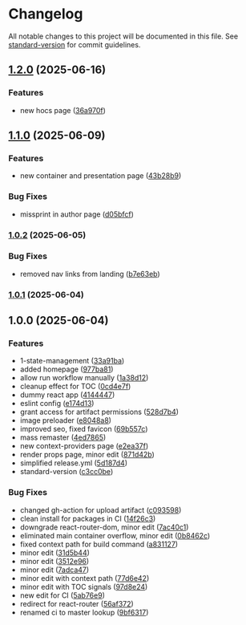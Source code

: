 # Changelog

All notable changes to this project will be documented in this file. See [standard-version](https://github.com/conventional-changelog/standard-version) for commit guidelines.

## [1.2.0](https://github.com/Ilya758/react-design-patterns/compare/v1.1.0...v1.2.0) (2025-06-16)


### Features

* new hocs page ([36a970f](https://github.com/Ilya758/react-design-patterns/commit/36a970f826db3194173a2d859f0807115effb13d))

## [1.1.0](https://github.com/Ilya758/react-design-patterns/compare/v1.0.2...v1.1.0) (2025-06-09)


### Features

* new container and presentation page ([43b28b9](https://github.com/Ilya758/react-design-patterns/commit/43b28b9fec84f1c9da0521729e135b30f0e94e06))


### Bug Fixes

* missprint in author page ([d05bfcf](https://github.com/Ilya758/react-design-patterns/commit/d05bfcfd5657cff573b187066fbb6e0f74541f8d))

### [1.0.2](https://github.com/Ilya758/react-design-patterns/compare/v1.0.1...v1.0.2) (2025-06-05)


### Bug Fixes

* removed nav links from landing ([b7e63eb](https://github.com/Ilya758/react-design-patterns/commit/b7e63eb443425621da7506384002b0981b14bab4))

### [1.0.1](https://github.com/Ilya758/react-design-patterns/compare/v1.0.0...v1.0.1) (2025-06-04)

## 1.0.0 (2025-06-04)


### Features

* 1-state-management ([33a91ba](https://github.com/Ilya758/react-design-patterns/commit/33a91ba15a00dec4d317d4ebca2cd1dcfdde9ab2))
* added homepage ([977ba81](https://github.com/Ilya758/react-design-patterns/commit/977ba81c4289bf9729eff13ffd22af14bbe8d4e5))
* allow run workflow manually ([1a38d12](https://github.com/Ilya758/react-design-patterns/commit/1a38d120fb6651739bbb441b1a947827cdcee6aa))
* cleanup effect for TOC ([0cd4e7f](https://github.com/Ilya758/react-design-patterns/commit/0cd4e7fb286fea31c68ecd8948661d5eb2c2bfb0))
* dummy react app ([4144447](https://github.com/Ilya758/react-design-patterns/commit/4144447a359dcb794de67a2fe12cb9f16a6125ba))
* eslint config ([e174d13](https://github.com/Ilya758/react-design-patterns/commit/e174d1304d2cf3cc1cc65fb7efd428c7326ca03b))
* grant access for artifact permissions ([528d7b4](https://github.com/Ilya758/react-design-patterns/commit/528d7b470e6bab3fb95fe8f3f9d516299a984468))
* image preloader ([e8048a8](https://github.com/Ilya758/react-design-patterns/commit/e8048a87f5f6bf12e6efdff7c93e1e26d7e5a6f1))
* improved seo, fixed favicon ([69b557c](https://github.com/Ilya758/react-design-patterns/commit/69b557cac4bd64c6a2322c48c059b406cf8e2709))
* mass remaster ([4ed7865](https://github.com/Ilya758/react-design-patterns/commit/4ed7865f982f6721b00b7c7519705b85338661a9))
* new context-providers page ([e2ea37f](https://github.com/Ilya758/react-design-patterns/commit/e2ea37fcae1d85c2e1de89b2040c2a9cadb49b31))
* render props page, minor edit ([871d42b](https://github.com/Ilya758/react-design-patterns/commit/871d42b362e413ad0fd282bb092166a1c9f750d7))
* simplified release.yml ([5d187d4](https://github.com/Ilya758/react-design-patterns/commit/5d187d46ce049943e55935d7dd3b091dc9acf3e0))
* standard-version ([c3cc0be](https://github.com/Ilya758/react-design-patterns/commit/c3cc0be519d0e07b9e793e7f085895516c73d17a))


### Bug Fixes

* changed gh-action for upload artifact ([c093598](https://github.com/Ilya758/react-design-patterns/commit/c09359823ede2ab47faf894dafeedf4c711604ba))
* clean install for packages in CI ([14f26c3](https://github.com/Ilya758/react-design-patterns/commit/14f26c39c2d60e617243bdb210aa2d5158576023))
* downgrade react-router-dom, minor edit ([7ac40c1](https://github.com/Ilya758/react-design-patterns/commit/7ac40c1b69cc8575b6317da6b03cdafc03d0a98b))
* eliminated main container overflow, minor edit ([0b8462c](https://github.com/Ilya758/react-design-patterns/commit/0b8462c2cc3a72aae1eaa743c08600a03454d31c))
* fixed context path for build command ([a831127](https://github.com/Ilya758/react-design-patterns/commit/a8311270539ec8cea31f5d78145e35a43e3bdcc7))
* minor edit ([31d5b44](https://github.com/Ilya758/react-design-patterns/commit/31d5b446b36cba848cc7f1c01319b31330edd7ef))
* minor edit ([3512e96](https://github.com/Ilya758/react-design-patterns/commit/3512e968884a3703a583e0759ccca3c13a267c22))
* minor edit ([7adca47](https://github.com/Ilya758/react-design-patterns/commit/7adca477378f8331f952a6a7b171f3b7f41df239))
* minor edit with context path ([77d6e42](https://github.com/Ilya758/react-design-patterns/commit/77d6e4286233fdc3034fb5e1449804fad0f33495))
* minor edit with TOC signals ([97d8e24](https://github.com/Ilya758/react-design-patterns/commit/97d8e24fff1ac729d4c8e31db86940c958db4974))
* new edit for CI ([5ab76e9](https://github.com/Ilya758/react-design-patterns/commit/5ab76e950c1bbebd42505cdf81653606a5ebec72))
* redirect for react-router ([56af372](https://github.com/Ilya758/react-design-patterns/commit/56af372565080118e713b1531084419639505a5c))
* renamed ci to master lookup ([9bf6317](https://github.com/Ilya758/react-design-patterns/commit/9bf6317ed3968cd5591114c52bc03e604a65d342))
